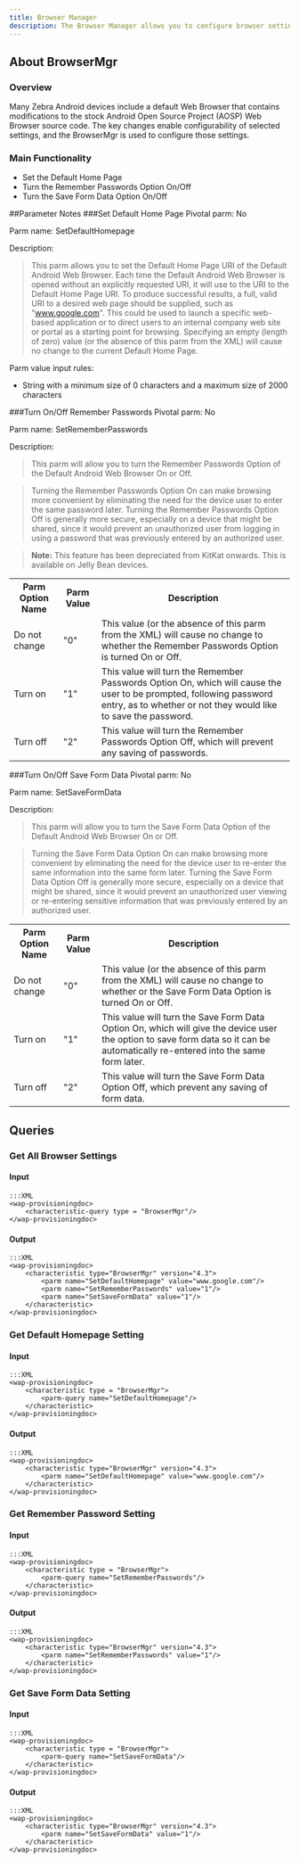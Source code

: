 ```yaml
---
title: Browser Manager
description: The Browser Manager allows you to configure browser settings like the default home page.
---
```


## About BrowserMgr

### Overview

Many Zebra Android devices include a default Web Browser that contains modifications to the stock Android Open Source Project (AOSP) Web Browser source code. The key changes enable configurability of selected settings, and the BrowserMgr is used to configure those settings.

### Main Functionality

* Set the Default Home Page
* Turn the Remember Passwords Option On/Off 
* Turn the Save Form Data Option On/Off 

##Parameter Notes
###Set Default Home Page
Pivotal parm: No

Parm name: SetDefaultHomepage

Description: 

>This parm allows you to set the Default Home Page URI of the Default Android Web Browser. Each time the Default Android Web Browser is opened without an explicitly requested URI, it will use to the URI to the Default Home Page URI. To produce successful results, a full, valid URI to a desired web page should be supplied, such as "www.google.com". This could be used to launch a specific web-based application or to direct users to an internal company web site or portal as a starting point for browsing. Specifying an empty (length of zero) value (or the absence of this parm from the XML) will cause no change to the current Default Home Page.

Parm value input rules: 

* String with a minimum size of 0 characters and a maximum size of 2000 characters

###Turn On/Off Remember Passwords
Pivotal parm: No

Parm name: SetRememberPasswords

Description: 

>This parm will allow you to turn the Remember Passwords Option of the Default Android Web Browser On or Off.

>Turning the Remember Passwords Option On can make browsing more convenient by eliminating the need for the device user to enter the same password later. Turning the Remember Passwords Option Off is generally more secure, especially on a device that might be shared, since it would prevent an unauthorized user from logging in using a password that was previously entered by an authorized user.

>**Note:** This feature has been depreciated from KitKat onwards. This is available on Jelly Bean devices.

<div class="parm-table">
 <table>
	<tr>
		<th>Parm Option Name</th>
		<th>Parm Value</th>
		<th>Description</th>
	</tr>
  <tr>
    <td>Do not change</td>
    <td>"0"</td>
	<td>This value (or the absence of this parm from the XML) will cause no change to whether the Remember Passwords Option is turned On or Off.</td>
  </tr>
  <tr>
    <td>Turn on</td>
    <td>"1"</td>
	<td>This value will turn the Remember Passwords Option On, which will cause the user to be prompted, following password entry, as to whether or not they would like to save the password.</td>
  </tr>
  <tr>
    <td>Turn off</td>
    <td>"2"</td>
	<td>This value will turn the Remember Passwords Option Off, which will prevent any saving of passwords.</td>
  </tr>
</table>
</div>	

###Turn On/Off Save Form Data
Pivotal parm: No

Parm name: SetSaveFormData

Description: 

>This parm will allow you to turn the Save Form Data Option of the Default Android Web Browser On or Off.

>Turning the Save Form Data Option On can make browsing more convenient by eliminating the need for the device user to re-enter the same information into the same form later. Turning the Save Form Data Option Off is generally more secure, especially on a device that might be shared, since it would prevent an unauthorized user viewing or re-entering sensitive information that was previously entered by an authorized user.

<div class="parm-table">
 <table>
	<tr>
		<th>Parm Option Name</th>
		<th>Parm Value</th>
		<th>Description</th>
	</tr>
  <tr>
    <td>Do not change</td>
    <td>"0"</td>
	<td>This value (or the absence of this parm from the XML) will cause no change to whether or the Save Form Data Option is turned On or Off.</td>
  </tr>
  <tr>
    <td>Turn on</td>
    <td>"1"</td>
	<td>This value will turn the Save Form Data Option On, which will give the device user the option to save form data so it can be automatically re-entered into the same form later.</td>
  </tr>
  <tr>
    <td>Turn off</td>
    <td>"2"</td>
	<td>This value will turn the Save Form Data Option Off, which prevent any saving of form data.</td>
  </tr>
</table>
</div>	


## Queries

### Get All Browser Settings

#### Input 

    :::XML
    <wap-provisioningdoc>
        <characteristic-query type = "BrowserMgr"/>
    </wap-provisioningdoc>


#### Output

    :::XML
    <wap-provisioningdoc>
        <characteristic type="BrowserMgr" version="4.3">
            <parm name="SetDefaultHomepage" value="www.google.com"/>
            <parm name="SetRememberPasswords" value="1"/>
            <parm name="SetSaveFormData" value="1"/>
        </characteristic>
    </wap-provisioningdoc>


### Get Default Homepage Setting

#### Input 

    :::XML
    <wap-provisioningdoc>
        <characteristic type = "BrowserMgr">
            <parm-query name="SetDefaultHomepage"/>
        </characteristic>	
    </wap-provisioningdoc>

#### Output

    :::XML
    <wap-provisioningdoc>
        <characteristic type="BrowserMgr" version="4.3">
            <parm name="SetDefaultHomepage" value="www.google.com"/>
        </characteristic>
    </wap-provisioningdoc>

### Get Remember Password Setting

#### Input 

    :::XML
    <wap-provisioningdoc>
        <characteristic type = "BrowserMgr">
            <parm-query name="SetRememberPasswords"/>
        </characteristic>	
    </wap-provisioningdoc>

#### Output

    :::XML
    <wap-provisioningdoc>
        <characteristic type="BrowserMgr" version="4.3">
            <parm name="SetRememberPasswords" value="1"/>
        </characteristic>
    </wap-provisioningdoc>

### Get Save Form Data Setting

#### Input 

    :::XML
    <wap-provisioningdoc>
        <characteristic type = "BrowserMgr">
            <parm-query name="SetSaveFormData"/>
        </characteristic>	
    </wap-provisioningdoc>

#### Output

    :::XML
    <wap-provisioningdoc>
        <characteristic type="BrowserMgr" version="4.3">
            <parm name="SetSaveFormData" value="1"/>
        </characteristic>
    </wap-provisioningdoc>


